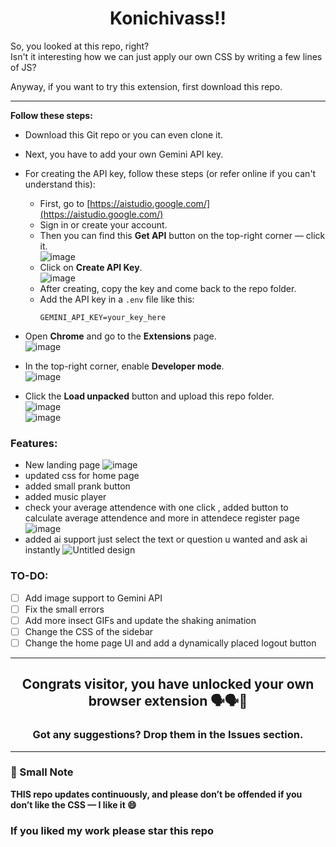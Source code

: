<h1 align="center">Konichivass!!</h1>

So, you looked at this repo, right?  
Isn't it interesting how we can just apply our own CSS by writing a few lines of JS?

Anyway, if you want to try this extension, first download this repo.

---

**Follow these steps:**

- Download this Git repo or you can even clone it.  
- Next, you have to add your own Gemini API key.  
- For creating the API key, follow these steps (or refer online if you can't understand this):  
  - First, go to [https://aistudio.google.com/](https://aistudio.google.com/)
  - Sign in or create your account.
  - Then you can find this **Get API** button on the top-right corner — click it.  
    ![image](https://github.com/user-attachments/assets/3492ff89-a121-4347-b248-b1a2af94231a)
  - Click on **Create API Key**.  
    ![image](https://github.com/user-attachments/assets/fc3000b8-81b9-4c59-9597-bcad97f5c9b2)
  - After creating, copy the key and come back to the repo folder.
  - Add the API key in a `.env` file like this:  
    ```
    GEMINI_API_KEY=your_key_here
    ```

- Open **Chrome** and go to the **Extensions** page.  
  ![image](https://github.com/user-attachments/assets/9cf39eb2-cc61-4186-8df0-019ff426fd58)

- In the top-right corner, enable **Developer mode**.  
  ![image](https://github.com/user-attachments/assets/44f846d0-99df-4b9e-b30e-45e3a174afb0)

- Click the **Load unpacked** button and upload this repo folder.  
  ![image](https://github.com/user-attachments/assets/3caa3f87-0964-4bb4-9c3c-365843dd0195)  
  ![image](https://github.com/user-attachments/assets/a73758c3-9d0c-468d-9ed6-8460b84f7f21)

### Features:
- New landing page
  ![image](https://github.com/user-attachments/assets/4026330a-2c62-46e1-9ce9-57ca7839995d)
- updated css for home page
- added small prank button
- added music player
- check your average attendence with one click , added button to calculate average attendence and more in attendece register page
  ![image](https://github.com/user-attachments/assets/04cd1480-6bce-4473-9c46-60f7a94f3ec1)
- added ai support just select the text or question u wanted and ask ai instantly
  ![Untitled design](https://github.com/user-attachments/assets/0c1f979b-fabf-463e-8032-02ea7aae2de0)

### TO-DO:

- [ ] Add image support to Gemini API  
- [ ] Fix the small errors  
- [ ] Add more insect GIFs and update the shaking animation  
- [ ] Change the CSS of the sidebar  
- [ ] Change the home page UI and add a dynamically placed logout button  

---

<h2 align="center">Congrats visitor, you have unlocked your own browser extension 🗣️🗣️🎊</h2>

<h3 align="center">Got any suggestions? Drop them in the Issues section.</h3>

---
### 📝 Small Note

**THIS repo updates continuously, and please don’t be offended if you don’t like the CSS — I like it 😄**

<h3>If you liked my work please star this repo</h3>
